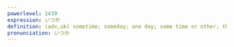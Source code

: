```yaml
---
powerlevel: 1439
expression: いつか
definition: (adv,uk) sometime; someday; one day; some time or other; the other day; in due course; in time
pronunciation: いつか
---
```

